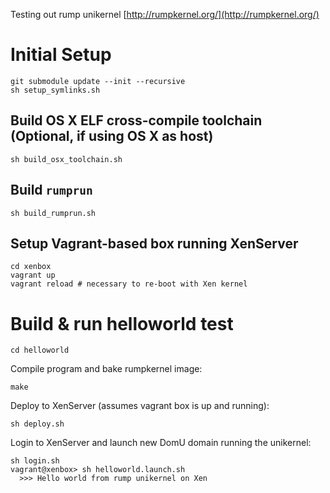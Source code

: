 Testing out rump unikernel [http://rumpkernel.org/](http://rumpkernel.org/)


# Initial Setup

```
git submodule update --init --recursive
sh setup_symlinks.sh
```

## Build OS X ELF cross-compile toolchain (Optional, if using OS X as host)

```
sh build_osx_toolchain.sh
```

## Build `rumprun`

```
sh build_rumprun.sh
```

## Setup Vagrant-based box running XenServer

```
cd xenbox
vagrant up
vagrant reload # necessary to re-boot with Xen kernel
```

# Build & run helloworld test

    cd helloworld

Compile program and bake rumpkernel image:

    make

Deploy to XenServer (assumes vagrant box is up and running):

    sh deploy.sh 

Login to XenServer and launch new DomU domain running the unikernel:

    sh login.sh
    vagrant@xenbox> sh helloworld.launch.sh
      >>> Hello world from rump unikernel on Xen
